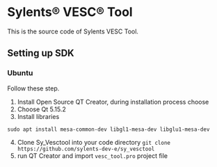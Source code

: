 # Sylents® VESC® Tool

This is the source code of Sylents VESC Tool. 

## Setting up SDK

### Ubuntu
Follow these step.

1) Install Open Source QT Creator, during installation process choose
2) Choose Qt 5.15.2
3) Install libraries
```
sudo apt install mesa-common-dev libgl1-mesa-dev libglu1-mesa-dev
```
4) Clone Sy_Vesctool into your code directory
```git clone https://github.com/sylents-dev-e/sy_vesctool```
5) run QT Creator and import ```vesc_tool.pro``` project file
